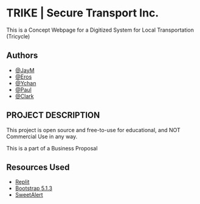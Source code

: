 
# TRIKE | Secure Transport Inc.

This is a Concept Webpage for a Digitized System for Local Transportation (Tricycle)

## Authors

- [@JayM](https://www.github.com/J4YM)
- [@Eros](https://www.github.com/J4YM)
- [@Ychan](https://www.github.com/J4YM)
- [@Paul](https://www.github.com/J4YM)
- [@Clark](https://www.github.com/J4YM)


## PROJECT DESCRIPTION

This project is open source and free-to-use for educational, and NOT Commercial Use in any way. 

This is a part of a Business Proposal
## Resources Used

 - [Replit](https://https://replit.com/)
 - [Bootstrap 5.1.3](https://getbootstrap.com/)
 - [SweetAlert](https://sweetalert2.github.io/)

